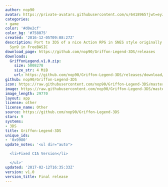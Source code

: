```yaml
---
author: nop90
avatar: https://private-avatars.githubusercontent.com/u/6418965?jwt=eyJhbGciOiJIUzI1NiIsInR5cCI6IkpXVCJ9.eyJpc3MiOiJnaXRodWIuY29tIiwiYXVkIjoicmF3LmdpdGh1YnVzZXJjb250ZW50LmNvbSIsImtleSI6ImtleTEiLCJleHAiOjE3MzQ2MTIxMjAsIm5iZiI6MTczNDYxMDkyMCwicGF0aCI6Ii91LzY0MTg5NjUifQ.DDcxTbLnrGnQ-NJud9C7t8uw29E5IigKMelvJRQu6iM&v=4
categories:
- game
color: '#d0e2cf'
color_bg: '#758075'
created: '2016-12-05T09:08:27Z'
description: Port to 3DS of a nice Action RPG in SNES style originally written by
  Syn9 in FreeBASIC
download_page: https://github.com/nop90/Griffon-Legend-3DS/releases
downloads:
  GriffonLegend.v1.0.zip:
    size: 5008278
    size_str: 4 MiB
    url: https://github.com/nop90/Griffon-Legend-3DS/releases/download/v1.0/GriffonLegend.v1.0.zip
github: nop90/Griffon-Legend-3DS
icon: https://raw.githubusercontent.com/nop90/Griffon-Legend-3DS/master/resources/icon.png
image: https://raw.githubusercontent.com/nop90/Griffon-Legend-3DS/master/resources/banner.png
image_length: 29770
layout: app
license: other
license_name: Other
source: https://github.com/nop90/Griffon-Legend-3DS
stars: 9
systems:
- 3DS
title: Griffon-Legend-3DS
unique_ids:
- '0x9980'
update_notes: '<ul dir="auto">

  <li>Fixed CIA Version</li>

  </ul>'
updated: '2017-02-12T16:35:33Z'
version: v1.0
version_title: Final release
---
```

